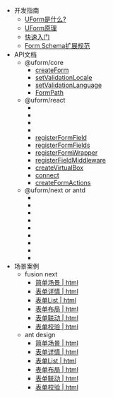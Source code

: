 - 开发指南
   - [UForm是什么?](./Tutorials/UForm是什么.md)
   - [UForm原理](./Tutorials/UForm原理.md)
   - [快速入门](./Tutorials/快速入门.md)
   - [Form Schema扩展规范](./Tutorials/FormSchema扩展规范.md)
- API文档
   - @uform/core
     - [createForm](./API/createForm.md)
     - [setValidationLocale](./API/setValidationLocale.md)
     - [setValidationLanguage](./API/setValidationLanguage.md)
     - [FormPath](./API/FormPath.md)
   - @uform/react
     - [<SchemaForm/>](./API/SchemaForm_React.md)
     - [<Field/>](./API/Field_React.md)
     - [<FormProvider/>](./API/FormProvider.md)
     - [<FormConsumer/>](./API/FormConsumer.md)
     - [registerFormField](./API/registerFormField.md)
     - [registerFormFields](./API/registerFormFields.md)
     - [registerFormWrapper](./API/registerFormWrapper.md)
     - [registerFieldMiddleware](./API/registerFieldMiddleware.md)
     - [createVirtualBox](./API/createVirtualBox.md)
     - [connect](./API/connect.md)
     - [createFormActions](./API/createFormActions.md)
   - @uform/next or antd
     - [<SchemaForm/>](./API/SchemaForm.md)
     - [<FormButtonGroup/>](./API/FormButtonGroup.md)
     - [<Submit/>](./API/Submit.md)
     - [<Reset/>](./API/Reset.md)
     - [<FormLayout/>](./API/FormLayout.md)
     - [<FormCard/>](./API/FormCard.md)
     - [<FormBlock/>](./API/FormBlock.md)
     - [<FormItemGrid/>](./API/FormItemGrid.md)
     - [<FormSlot/>](./API/FormSlot.md)
- 场景案例
  - fusion next
     - [简单场景 | html](./Examples/next/Sample.md)
     - [表单详情 | html](./Examples/next/Detail.md)
     - [表单List | html](./Examples/next/List.md)
     - [表单布局 | html](./Examples/next/Layout.md)
     - [表单联动 | html](./Examples/next/Relations.md)
     - [表单校验 | html](./Examples/next/Validation.md)
  - ant design
     - [简单场景 | html](./Examples/antd/Sample.md)
     - [表单详情 | html](./Examples/antd/Detail.md)
     - [表单List | html](./Examples/antd/List.md)
     - [表单布局 | html](./Examples/antd/Layout.md)
     - [表单联动 | html](./Examples/antd/Relations.md)
     - [表单校验 | html](./Examples/antd/Validation.md)